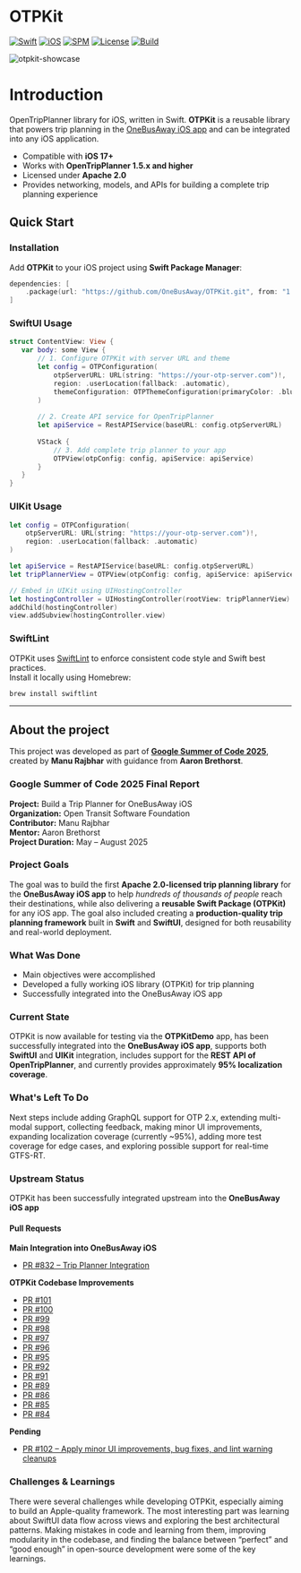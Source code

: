 # OTPKit

[![Swift](https://img.shields.io/badge/Swift-5.9-orange.svg)](https://swift.org)
[![iOS](https://img.shields.io/badge/iOS-17.0%2B-lightgrey.svg)](https://developer.apple.com/ios/)
[![SPM](https://img.shields.io/badge/SPM-Supported-brightgreen.svg)](https://swift.org/package-manager/)
[![License](https://img.shields.io/badge/License-Apache%202.0-blue.svg)](LICENSE)
[![Build](https://github.com/OneBusAway/otpkit/actions/workflows/ci.yml/badge.svg)](https://github.com/OneBusAway/otpkit/actions)


![otpkit-showcase](https://github.com/user-attachments/assets/c5f819f0-4803-4a6e-86df-55f2677499c3)



# Introduction
OpenTripPlanner library for iOS, written in Swift.
**OTPKit** is a reusable library that powers trip planning in the [OneBusAway iOS app](https://onebusaway.org/) and can be integrated into any iOS application.  

- Compatible with **iOS 17+**  
- Works with **OpenTripPlanner 1.5.x and higher**
- Licensed under **Apache 2.0**  
- Provides networking, models, and APIs for building a complete trip planning experience

## Quick Start

### Installation

Add **OTPKit** to your iOS project using **Swift Package Manager**:  

```swift
dependencies: [
    .package(url: "https://github.com/OneBusAway/OTPKit.git", from: "1.0.0")
]
``` 
### SwiftUI Usage
```swift
struct ContentView: View {
   var body: some View {
       // 1. Configure OTPKit with server URL and theme
       let config = OTPConfiguration(
           otpServerURL: URL(string: "https://your-otp-server.com")!,
           region: .userLocation(fallback: .automatic),
           themeConfiguration: OTPThemeConfiguration(primaryColor: .blue, secondaryColor: .gray)
       )
       
       // 2. Create API service for OpenTripPlanner
       let apiService = RestAPIService(baseURL: config.otpServerURL)
       
       VStack {
           // 3. Add complete trip planner to your app
           OTPView(otpConfig: config, apiService: apiService)
       }
   }
}
```

### UIKit Usage

```swift
let config = OTPConfiguration(
    otpServerURL: URL(string: "https://your-otp-server.com")!,
    region: .userLocation(fallback: .automatic)
)

let apiService = RestAPIService(baseURL: config.otpServerURL)
let tripPlannerView = OTPView(otpConfig: config, apiService: apiService)

// Embed in UIKit using UIHostingController
let hostingController = UIHostingController(rootView: tripPlannerView)
addChild(hostingController)
view.addSubview(hostingController.view)

```

### SwiftLint

OTPKit uses [SwiftLint](https://github.com/realm/SwiftLint) to enforce consistent code style and Swift best practices.  
Install it locally using Homebrew:

```bash
brew install swiftlint
```

<hr>


## About the project


This project was developed as part of **[Google Summer of Code 2025](https://summerofcode.withgoogle.com/programs/2025/projects/7hA4Gs1k)**, created by **Manu Rajbhar** with guidance from **Aaron Brethorst**.  


### Google Summer of Code 2025 Final Report

**Project:** Build a Trip Planner for OneBusAway iOS  
**Organization:** Open Transit Software Foundation  
**Contributor:** Manu Rajbhar  
**Mentor:** Aaron Brethorst  
**Project Duration:** May – August 2025  

### Project Goals
The goal was to build the first **Apache 2.0-licensed trip planning library** for the **OneBusAway iOS app** to help *hundreds of thousands of people* reach their destinations, while also delivering a **reusable Swift Package (OTPKit)** for any iOS app. The goal also included creating a **production-quality trip planning framework** built in **Swift** and **SwiftUI**, designed for both reusability and real-world deployment.

### What Was Done
- Main objectives were accomplished  
- Developed a fully working iOS library (OTPKit) for trip planning  
- Successfully integrated into the OneBusAway iOS app  

### Current State
OTPKit is now available for testing via the **OTPKitDemo** app, has been successfully integrated into the **OneBusAway iOS app**, supports both **SwiftUI** and **UIKit** integration, includes support for the **REST API of OpenTripPlanner**, and currently provides approximately **95% localization coverage**.

### What's Left To Do
Next steps include adding GraphQL support for OTP 2.x, extending multi-modal support, collecting feedback, making minor UI improvements, expanding localization coverage (currently ~95%), adding more test coverage for edge cases, and exploring possible support for real-time GTFS-RT.

### Upstream Status
OTPKit has been successfully integrated upstream into the **OneBusAway iOS app** 
#### Pull Requests

**Main Integration into OneBusAway iOS**  
- [PR #832 – Trip Planner Integration](https://github.com/OneBusAway/onebusaway-ios/pull/832)

**OTPKit Codebase Improvements**  
- [PR #101](https://github.com/OneBusAway/otpkit/pull/101)  
- [PR #100](https://github.com/OneBusAway/otpkit/pull/100)  
- [PR #99](https://github.com/OneBusAway/otpkit/pull/99)  
- [PR #98](https://github.com/OneBusAway/otpkit/pull/98)  
- [PR #97](https://github.com/OneBusAway/otpkit/pull/97)  
- [PR #96](https://github.com/OneBusAway/otpkit/pull/96)  
- [PR #95](https://github.com/OneBusAway/otpkit/pull/95)  
- [PR #92](https://github.com/OneBusAway/otpkit/pull/92)  
- [PR #91](https://github.com/OneBusAway/otpkit/pull/91)  
- [PR #89](https://github.com/OneBusAway/otpkit/pull/89)  
- [PR #86](https://github.com/OneBusAway/otpkit/pull/86)  
- [PR #85](https://github.com/OneBusAway/otpkit/pull/85)  
- [PR #84](https://github.com/OneBusAway/otpkit/pull/84)    

**Pending**  
- [PR #102 – Apply minor UI improvements, bug fixes, and lint warning cleanups](https://github.com/OneBusAway/otpkit/pull/102)

### Challenges & Learnings
There were several challenges while developing OTPKit, especially aiming to build an Apple-quality framework. The most interesting part was learning about SwiftUI data flow across views and exploring the best architectural patterns. Making mistakes in code and learning from them, improving modularity in the codebase, and finding the balance between “perfect” and “good enough” in open-source development were some of the key learnings.  
